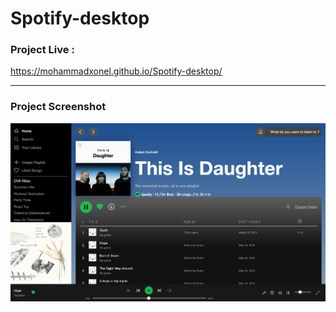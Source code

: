 # Spotify-desktop

### Project Live :
https://mohammadxonel.github.io/Spotify-desktop/

-------

### Project Screenshot
![](https://github.com/mohammadxonel/Spotify-desktop/blob/main/Screenshot.png)
